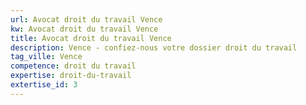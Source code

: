 ```yaml
---
url: Avocat droit du travail Vence
kw: Avocat droit du travail Vence
title: Avocat droit du travail Vence
description: Vence - confiez-nous votre dossier droit du travail
tag_ville: Vence
competence: droit du travail
expertise: droit-du-travail
extertise_id: 3
---
```

